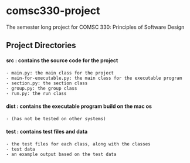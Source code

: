 # comsc330-project
The semester long project for COMSC 330: Principles of Software Design

## Project Directories
#### src : contains the source code for the project
    - main.py: the main class for the project
    - main-for-executable.py: the main class for the executable program
    - section.py: the section class
    - group.py: the group class
    - run.py: the run class

#### dist : contains the executable program build on the mac os 
    - (has not be tested on other systems)

#### test : contains test files and data 
    - the test files for each class, along with the classes
    - test data
    - an example output based on the test data
